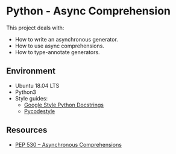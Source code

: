 # Python - Async Comprehension
This project deals with:
- How to write an asynchronous generator.
- How to use async comprehensions.
- How to type-annotate generators.
## Environment
 - Ubuntu 18.04 LTS
 - Python3
 - Style guides:
    - [Google Style Python Docstrings](https://sphinxcontrib-napoleon.readthedocs.io/en/latest/example_google.html)
    - [Pycodestyle](https://pycodestyle.pycqa.org/en/latest/intro.html#example-usage-and-output)
## Resources
- [PEP 530 – Asynchronous Comprehensions](https://peps.python.org/pep-0530/)